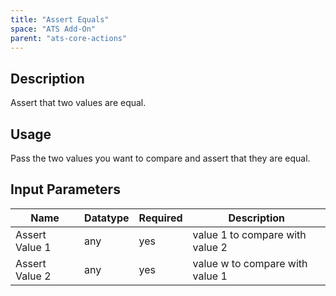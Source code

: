 ```yaml
---
title: "Assert Equals"
space: "ATS Add-On" 
parent: "ats-core-actions"
---
```


## Description

Assert that two values are equal.

## Usage

Pass the two values you want to compare and assert that they are equal.

## Input Parameters

Name | Datatype | Required | Description
---- | -------- | ------- |---------------
Assert Value 1 | any | yes | value 1 to compare with value 2
Assert Value 2 | any | yes | value w to compare with value 1
